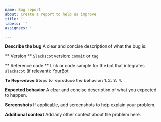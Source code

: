 ```yaml
---
name: Bug report
about: Create a report to help us improve
title: ''
labels: ''
assignees: ''

---
```


**Describe the bug**
A clear and concise description of what the bug is.

** Version **
`Slackscot` version: `commit` or `tag`

** Reference code **
Link or code sample for the bot that integrates `slackscot` (if relevant): [YourBot](https://github.com/you/therepo)

**To Reproduce**
Steps to reproduce the behavior:
1. 
2. 
3.
4. 

**Expected behavior**
A clear and concise description of what you expected to happen.

**Screenshots**
If applicable, add screenshots to help explain your problem.

**Additional context**
Add any other context about the problem here.
